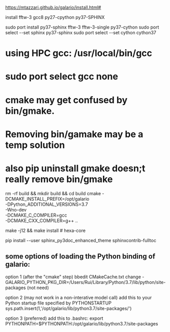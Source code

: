 
https://mtazzari.github.io/galario/install.html#

install fftw-3 gcc8 py27-cpython py37-SPHINX

sudo port install py37-sphinx fftw-3 fftw-3-single py37-cython
sudo port select --set sphinx py37-sphinx
sudo port select --set cython cython37

# using HPC gcc: /usr/local/bin/gcc 
#    sudo port select gcc none
#    cmake may get confused by bin/gmake.
#    Removing bin/gamake may be a temp solution
#    also pip uninstall gmake doesn;t really remove bin/gmake 
rm -rf build && mkdir build && cd build
cmake -DCMAKE_INSTALL_PREFIX=/opt/galario \
      -DPython_ADDITIONAL_VERSIONS=3.7 \
      -Wno-dev \
      -DCMAKE_C_COMPILER=gcc \
      -DCMAKE_CXX_COMPILER=g++ ..

make -j12 && make install # hexa-core

pip install --user sphinx_py3doc_enhanced_theme sphinxcontrib-fulltoc

## some options of loading the Python binding of galario:

option 1 (after the "cmake" step)
    bbedit  CMakeCache.txt
    change -GALARIO_PYTHON_PKG_DIR=/Users/Rui/Library/Python/3.7/lib/python/site-packages (not need)

option 2 (may not work in a non-interative model call)
    add this to your Python startup file specified by PYTHONSTARTUP
        sys.path.insert(1,'/opt/galario/lib/python3.7/site-packages/')

option 3 (preferred)
    add this to .bashrc:
        export PYTHONPATH=$PYTHONPATH:/opt/galario/lib/python3.7/site-packages
